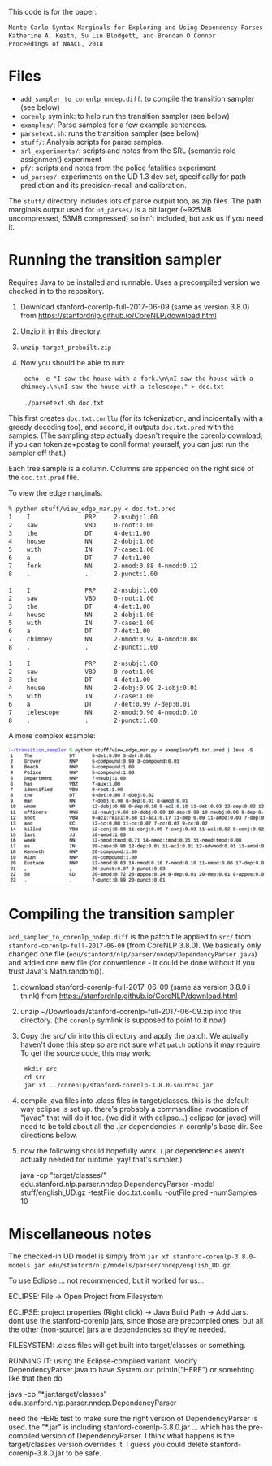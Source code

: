 This code is for the paper:

    Monte Carlo Syntax Marginals for Exploring and Using Dependency Parses
    Katherine A. Keith, Su Lin Blodgett, and Brendan O'Connor
    Proceedings of NAACL, 2018

# Files

- `add_sampler_to_corenlp_nndep.diff`: to compile the transition sampler (see below)
- `corenlp` symlink: to help run the transition sampler (see below)
- `examples/`: Parse samples for a few example sentences.
- `parsetext.sh`: runs the transition sampler (see below)
- `stuff/`: Analysis scripts for parse samples.
- `srl_experiments/`: scripts and notes from the SRL (semantic role assignment) experiment
- `pf/`: scripts and notes from the police fatalities experiment
- `ud_parses/`: experiments on the UD 1.3 dev set, specifically for path prediction and its precision-recall and calibration.

The `stuff/` directory includes lots of parse output too, as zip files.  The path marginals output used for `ud_parses/` is a bit larger (~925MB uncompressed, 53MB compressed) so isn't included, but ask us if you need it.

# Running the transition sampler

Requires Java to be installed and runnable.  Uses a precompiled version we checked in to the repository.

1. Download stanford-corenlp-full-2017-06-09 (same as version 3.8.0) from https://stanfordnlp.github.io/CoreNLP/download.html

2. Unzip it in this directory.

3. `unzip target_prebuilt.zip`

4. Now you should be able to run:

        echo -e "I saw the house with a fork.\n\nI saw the house with a chimney.\n\nI saw the house with a telescope." > doc.txt

        ./parsetext.sh doc.txt

This first creates `doc.txt.conllu` (for its tokenization, and incidentally with a greedy decoding too), and second, it outputs `doc.txt.pred` with the samples.  (The sampling step actually doesn't require the corenlp download; if you can tokenize+postag to conll format yourself, you can just run the sampler off that.)

Each tree sample is a column.  Columns are appended on the right side of the `doc.txt.pred` file.

To view the edge marginals:

```
% python stuff/view_edge_mar.py < doc.txt.pred
1    I               PRP     2-nsubj:1.00
2    saw             VBD     0-root:1.00
3    the             DT      4-det:1.00
4    house           NN      2-dobj:1.00
5    with            IN      7-case:1.00
6    a               DT      7-det:1.00
7    fork            NN      2-nmod:0.88 4-nmod:0.12
8    .               .       2-punct:1.00

1    I               PRP     2-nsubj:1.00
2    saw             VBD     0-root:1.00
3    the             DT      4-det:1.00
4    house           NN      2-dobj:1.00
5    with            IN      7-case:1.00
6    a               DT      7-det:1.00
7    chimney         NN      2-nmod:0.92 4-nmod:0.08
8    .               .       2-punct:1.00

1    I               PRP     2-nsubj:1.00
2    saw             VBD     0-root:1.00
3    the             DT      4-det:1.00
4    house           NN      2-dobj:0.99 2-iobj:0.01
5    with            IN      7-case:1.00
6    a               DT      7-det:0.99 7-dep:0.01
7    telescope       NN      2-nmod:0.90 4-nmod:0.10
8    .               .       2-punct:1.00
```

A more complex example:

![](pf1_edgemar_screenshot.png)


# Compiling the transition sampler

`add_sampler_to_corenlp_nndep.diff` is the patch file applied to `src/` from `stanford-corenlp-full-2017-06-09` (from CoreNLP 3.8.0).  We basically only changed one file (`edu/stanford/nlp/parser/nndep/DependencyParser.java`) and added one new file (for convenience - it could be done without if you trust Java's Math.random()).

1. download stanford-corenlp-full-2017-06-09 (same as version 3.8.0 i think)
from https://stanfordnlp.github.io/CoreNLP/download.html

2. unzip ~/Downloads/stanford-corenlp-full-2017-06-09.zip
into this directory.  (the `corenlp` symlink is supposed to point to it now)

3. Copy the src/ dir into this directory and apply the patch.  We actually haven't done this step so are not sure what `patch` options it may require.  To get the source code, this may work:

        mkdir src
        cd src
        jar xf ../corenlp/stanford-corenlp-3.8.0-sources.jar


4. compile java files into .class files in target/classes.  this is the
default way eclipse is set up.  there's probably a commandline invocation of
"javac" that will do it too.  (we did it with eclipse...)  eclipse (or javac) will need to be told about
all the .jar dependencies in corenlp's base dir.
See directions below.

4. now the following should hopefully work.
(.jar dependencies aren't actually needed for runtime.  yay!  that's simpler.)

    java -cp "target/classes/" edu.stanford.nlp.parser.nndep.DependencyParser -model stuff/english_UD.gz -testFile doc.txt.conllu -outFile pred -numSamples 10


# Miscellaneous notes

The checked-in UD model is simply from `jar xf stanford-corenlp-3.8.0-models.jar edu/stanford/nlp/models/parser/nndep/english_UD.gz`

To use Eclipse ... not recommended, but it worked for us...

ECLIPSE: File -> Open Project from Filesystem

ECLIPSE: project properties (Right click) -> Java Build Path -> Add Jars.  dont use the stanford-corenlp jars, since those are precompied ones. but all the other (non-source) jars are dependencies so they're needed.

FILESYSTEM: .class files will get built into target/classes or something.

RUNNING IT: using the Eclipse-compiled variant.  Modify DependencyParser.java to have System.out.println("HERE") or somehting like that then do

java -cp "*.jar:target/classes" edu.stanford.nlp.parser.nndep.DependencyParser

need the HERE test to make sure the right version of DependencyParser is used.  the "*.jar" is including stanford-corenlp-3.8.0.jar ... which has the pre-compiled version of DependencyParser.  I think what happens is the target/classes version overrides it.  I guess you could delete stanford-corenlp-3.8.0.jar to be safe.
